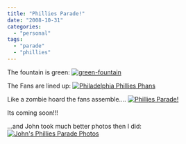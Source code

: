```yaml
---
title: "Phillies Parade!"
date: "2008-10-31"
categories: 
  - "personal"
tags: 
  - "parade"
  - "phillies"
---
```


The fountain is green: [![](/assets/posts/images/green-fountain-255x300.jpg "green-fountain")](http://www.aaronheld.com/wp-content/uploads/2008/10/green-fountain.jpg)

The Fans are lined up: [![Philadelphia Phillies Phans](/assets/posts/images/img_2654-300x222.jpg "Parade-fans-phllies")](http://www.aaronheld.com/wp-content/uploads/2008/10/img_2654.jpg)

Like a zombie hoard the fans assemble.... [![Phillies Parade!](/assets/posts/images/more-parade-300x225.jpg "more-parade")](http://www.aaronheld.com/wp-content/uploads/2008/10/more-parade.jpg)

Its coming soon!!!

...and John took much better photos then I did: [![John\'s Phillies Parade Photos](http://farm4.static.flickr.com/3294/2989125687_f90b46d713.jpg?v=1225481256)](http://flickr.com/photos/johnriv/sets/72157608543769475/)
